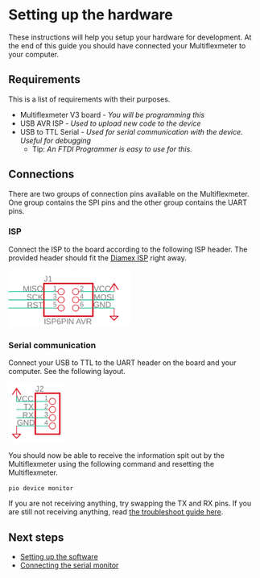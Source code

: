 # Setting up the hardware

These instructions will help you setup your hardware for development. At the end of this guide you should have connected your Multiflexmeter to your computer.

## Requirements

This is a list of requirements with their purposes.

- Multiflexmeter V3 board - *You will be programming this*
- USB AVR ISP - *Used to upload new code to the device*
- USB to TTL Serial - *Used for serial communication with the device. Useful for debugging*
  - Tip: *An FTDI Programmer is easy to use for this.*

## Connections

There are two groups of connection pins available on the Multiflexmeter. One group contains the SPI pins and the other group contains the UART pins.

### ISP

Connect the ISP to the board according to the following ISP header. The provided header should fit the [Diamex ISP](https://www.conrad.nl/p/diamex-programmeeradapter-usb-isp-stick-avr-7200-842379) right away.

![ISP Headers](isp-header.png)

### Serial communication

Connect your USB to TTL to the UART header on the board and your computer. See the following layout.

![UART Header](uart-header.png)

You should now be able to receive the information spit out by the Multiflexmeter using the following command and resetting the Multiflexmeter.

```
pio device monitor
```

If you are not receiving anything, try swapping the TX and RX pins. If you are still not receiving anything, read [the troubleshoot guide here](serial_monitor.md#Troubleshooting).


## Next steps

- [Setting up the software](software.md)
- [Connecting the serial monitor](serial_monitor.md)